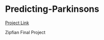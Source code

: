 Predicting-Parkinsons
=====================

[Project Link](http://www.mgomezm.com/)


Zipfian Final Project
